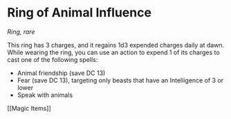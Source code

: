 # Ring of Animal Influence

*Ring, rare*

This ring has 3 charges, and it regains 1d3 expended charges daily at dawn. While wearing the ring, you can use an action to expend 1 of its charges to cast one of the following spells:

- Animal friendship (save DC 13)
- Fear (save DC 13), targeting only beasts that have an Intelligence of 3 or lower
- Speak with animals


[[Magic Items]]